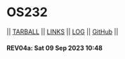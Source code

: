 # OS232

|| [TARBALL]() || [LINKS](LINKS/) || [LOG](TXT/mylog.txt) || [GitHub](https://github.com/daffagrahito/os232) ||

#### REV04a: Sat 09 Sep 2023 10:48
